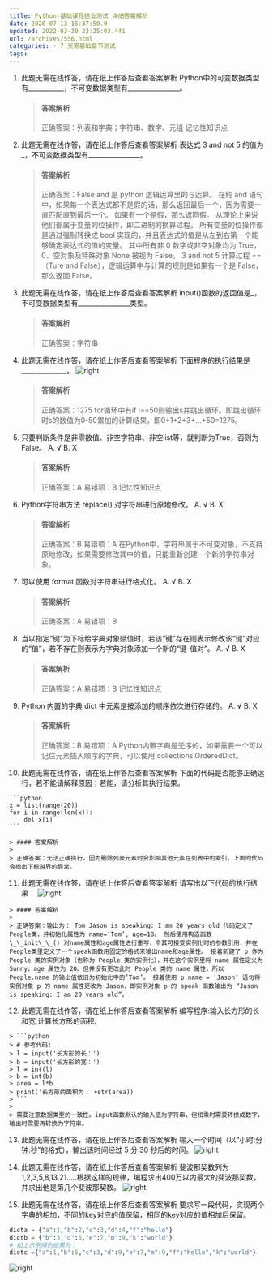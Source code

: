 ```yaml
---
title: Python-基础课程结业测试_详细答案解析
date: 2020-07-13 15:37:50.0
updated: 2022-03-30 23:25:03.441
url: /archives/556.html
categories: - 7 天零基础章节测试
tags: 
---
```




1.  此题无需在线作答，请在纸上作答后查看答案解析 Python中的可变数据类型有\_\_\_\_\_\_\_\_\_\_\_，不可变数据类型有\_\_\_\_\_\_\_\_\_\_\_\_\_\_\_\_。
    
    > #### 答案解析
    > 
    > 正确答案：列表和字典；字符串、数字、元组 记忆性知识点
    
2.  此题无需在线作答，请在纸上作答后查看答案解析 表达式 3 and not 5 的值为_，不可变数据类型有\_\_\_\_\_\_\_\_\_\_\_\_\_\_\__。
    
    > #### 答案解析
    > 
    > 正确答案：False and 是 python 逻辑运算里的与运算。 在纯 and 语句中，如果每一个表达式都不是假的话，那么返回最后一个，因为需要一直匹配直到最后一个。 如果有一个是假，那么返回假。 从理论上来说他们都属于变量的位操作，即二进制的换算过程。 所有变量的位操作都是通过强制转换成 bool 实现的，并且表达式的值是从左到右第一个能够确定表达式的值的变量。 其中所有非 0 数字或非空对象均为 True，0、空对象及特殊对象 None 被视为 False。 3 and not 5 计算过程 ==（Ture and False），逻辑运算中与计算的规则是如果有一个是 False，那么返回 False。
    
3.  此题无需在线作答，请在纸上作答后查看答案解析 input()函数的返回值是_，不可变数据类型有\_\_\_\_\_\_\_\_\_\_\_\_\_\_\__类型。
    
    > #### 答案解析
    > 
    > 正确答案：字符串
    
4.  此题无需在线作答，请在纸上作答后查看答案解析 下面程序的执行结果是\_\_\_\_\_\_\_\_\_\_\_\_\_\_。 ![right](https://images-aiyc-1301641396.cos.ap-guangzhou.myqcloud.com/20200713152134.png)
    
    > #### 答案解析
    > 
    > 正确答案：1275 for循环中有if i==50则输出s并跳出循环。即跳出循环时s的数值为0-50累加的计算结果。即0+1+2+3+…+50=1275。
    
5.  只要判断条件是非零数值、非空字符串、非空list等，就判断为True，否则为False。 A. √ B. X
    
    > #### 答案解析
    > 
    > 正确答案：A 易错项：B 记忆性知识点
    
6.  Python字符串方法 replace() 对字符串进行原地修改。 A. √ B. X
    
    > #### 答案解析
    > 
    > 正确答案：B 易错项：A 在Python中，字符串属于不可变对象，不支持原地修改，如果需要修改其中的值，只能重新创建一个新的字符串对象。
    
7.  可以使用 format 函数对字符串进行格式化。 A. √ B. X
    
    > #### 答案解析
    > 
    > 正确答案：A 易错项：B
    
8.  当以指定“键”为下标给字典对象赋值时，若该“键”存在则表示修改该“键”对应的“值”，若不存在则表示为字典对象添加一个新的“键-值对”。 A. √ B. X
    
    > #### 答案解析
    > 
    > 正确答案：A 易错项：B 记忆性知识点
    
9.  Python 内置的字典 dict 中元素是按添加的顺序依次进行存储的。 A. √ B. X
    
    > #### 答案解析
    > 
    > 正确答案：B 易错项：A Python内置字典是无序的，如果需要一个可以记住元素插入顺序的字典，可以使用 collections.OrderedDict。
    
10.  此题无需在线作答，请在纸上作答后查看答案解析 下面的代码是否能够正确运行，若不能请解释原因；若能，请分析其执行结果。
    
    ```python
    x = list(range(20))
    for i in range(len(x)):
        del x[i]
    ```
    
    > #### 答案解析
    > 
    > 正确答案：无法正确执行，因为删除列表元素时会影响其他元素在列表中的索引，上面的代码会抛出下标越界的异常。
    
11.  此题无需在线作答，请在纸上作答后查看答案解析 请写出以下代码的执行结果： ![right](https://images-aiyc-1301641396.cos.ap-guangzhou.myqcloud.com/20200713152421.png)
    
    > #### 答案解析
    > 
    > 正确答案：输出为： Tom Jason is speaking: I am 20 years old 代码定义了People类，并初始化属性为 name=‘Tom’, age=18。 然后使用构造函数 \_\_init\_\_() 对name属性和age属性进行重写，令其可接受实例化时的参数引用，并在People类里定义了一个speak函数用固定的格式来输出name和age属性。 接着新建了 p 作为 People 类的实例对象（也称为 People 类的实例化），并在这个实例里将 name 属性定义为 Sunny，age 属性为 20。但并没有更改此时 People 类的 name 属性，所以 People.name 的输出值依旧为初始化中的’Tom’。 接着使用 p.name = ‘Jason’ 语句将实例对象 p 的 name 属性更改为 Jason，即实例对象 p 的 speak 函数输出为 “Jason is speaking: I am 20 years old”。
    
12.  此题无需在线作答，请在纸上作答后查看答案解析 编写程序:输入长方形的长和宽,计算长方形的面积.
    
    > ```python
    > # 参考代码:
    > l = input('长方形的长：')
    > b = input('长方形的宽：')
    > l = int(l)
    > b = int(b)
    > area = l*b
    > print('长方形的面积为：'+str(area))
    > ```
    > 
    > 需要注意数据类型的一致性。input函数默认的输入值为字符串，但相乘时需要转换成数字，输出时需要再转换为字符串。
    
13.  此题无需在线作答，请在纸上作答后查看答案解析 输入一个时间（以“小时:分钟:秒”的格式），输出该时间经过 5 分 30 秒后的时间。 ![right](https://images-aiyc-1301641396.cos.ap-guangzhou.myqcloud.com/20200713153542.png)
    
14.  此题无需在线作答，请在纸上作答后查看答案解析 斐波那契数列为1,2,3,5,8,13,21.....根据这样的规律，编程求出400万以内最大的斐波那契数，并求出他是第几个斐波那契数。 ![right](https://images-aiyc-1301641396.cos.ap-guangzhou.myqcloud.com/20200713153612.png)
    
15.  此题无需在线作答，请在纸上作答后查看答案解析 要求写一段代码，实现两个字典的相加，不同的key对应的值保留，相同的key对应的值相加后保留。
    

```python
dicta = {"a":1,"b":2,"c":3,"d":4,"f":"hello"}
dictb = {"b":3,"d":5,"e":7,"m":9,"k":"world"}
# 如上示例得到结果为：
dictc ={"a":1,"b":5,"c":3,"d":9,"e":7,"m":9,"f":"hello","k":"world"}
```

![right](https://images-aiyc-1301641396.cos.ap-guangzhou.myqcloud.com/20200713153707.png)